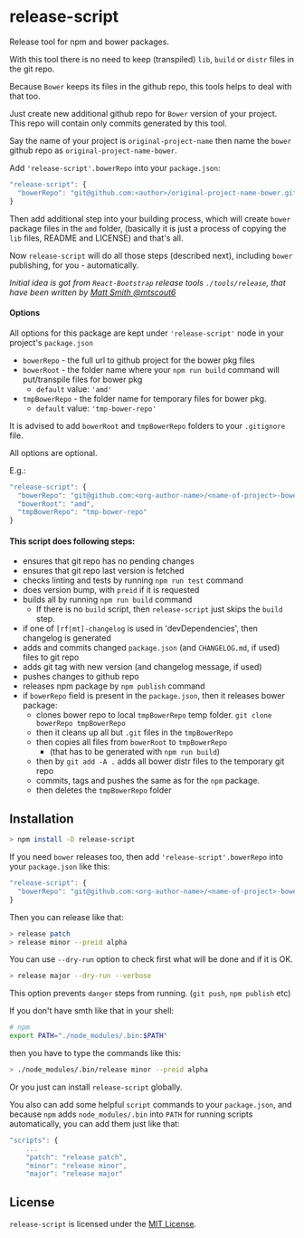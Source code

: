 # release-script

Release tool for npm and bower packages.

With this tool there is no need to keep (transpiled) `lib`, `build`
or `distr` files in the git repo.

Because `Bower` keeps its files in the github repo,
this tools helps to deal with that too.

Just create new additional github repo for `Bower` version of your project.
This repo will contain only commits generated by this tool.

Say the name of your project is
`original-project-name`
then name the `bower` github repo as
`original-project-name-bower`.

Add `'release-script'.bowerRepo` into your `package.json`:
```js
"release-script": {
  "bowerRepo": "git@github.com:<author>/original-project-name-bower.git"
}
```

Then add additional step into your building process,
which will create `bower` package files in the `amd` folder,
(basically it is just a process of copying the `lib` files, README and LICENSE)
and that's all.

Now `release-script` will do all those steps (described next),
including `bower` publishing, for you - automatically.


_Initial idea is got from `React-Bootstrap` release tools `./tools/release`,
that have been written by [Matt Smith @mtscout6](https://github.com/mtscout6)_

#### Options

All options for this package are kept under `'release-script'` node in your project's `package.json`

- `bowerRepo` - the full url to github project for the bower pkg files
- `bowerRoot` - the folder name where your `npm run build` command will put/transpile files for bower pkg
  - `default` value: `'amd'`
- `tmpBowerRepo` - the folder name for temporary files for bower pkg.
  - `default` value: `'tmp-bower-repo'`

It is advised to add `bowerRoot` and `tmpBowerRepo` folders to your `.gitignore` file.

All options are optional.

E.g.:
```js
"release-script": {
  "bowerRepo": "git@github.com:<org-author-name>/<name-of-project>-bower.git",
  "bowerRoot": "amd",
  "tmpBowerRepo": "tmp-bower-repo"
}
```

#### This script does following steps:

- ensures that git repo has no pending changes
- ensures that git repo last version is fetched
- checks linting and tests by running `npm run test` command
- does version bump, with `preid` if it is requested
- builds all by running `npm run build` command
  - If there is no `build` script, then `release-script` just skips the `build` step.
- if one of `[rf|mt]-changelog` is used in 'devDependencies', then changelog is generated
- adds and commits changed `package.json` (and `CHANGELOG.md`, if used) files to git repo
- adds git tag with new version (and changelog message, if used)
- pushes changes to github repo
- releases npm package by `npm publish` command
- if `bowerRepo` field is present in the `package.json`, then it releases bower package:
  - clones bower repo to local `tmpBowerRepo` temp folder. `git clone bowerRepo tmpBowerRepo`
  - then it cleans up all but `.git` files in the `tmpBowerRepo`
  - then copies all files from `bowerRoot` to `tmpBowerRepo`
    - (that has to be generated with `npm run build`)
  - then by `git add -A .` adds all bower distr files to the temporary git repo
  - commits, tags and pushes the same as for the `npm` package.
  - then deletes the `tmpBowerRepo` folder

## Installation

```sh
> npm install -D release-script
```

If you need `bower` releases too, then add `'release-script'.bowerRepo` into your `package.json` like this:
```js
"release-script": {
  "bowerRepo": "git@github.com:<org-author-name>/<name-of-project>-bower.git"
}
```

Then you can release like that:
```sh
> release patch
> release minor --preid alpha
```

You can use `--dry-run` option to check first what will be done and if it is OK.
```sh
> release major --dry-run --verbose
```
This option prevents `danger` steps from running. (`git push`, `npm publish` etc)

If you don't have smth like that in your shell:
```sh
# npm
export PATH="./node_modules/.bin:$PATH"
```
then you have to type the commands like this:
```sh
> ./node_modules/.bin/release minor --preid alpha
```

Or you just can install `release-script` globally.

You also can add some helpful `script` commands to your `package.json`,
and because `npm` adds `node_modules/.bin` into `PATH` for running scripts automatically,
you can add them just like that:
```js
"scripts": {
    ...
    "patch": "release patch",
    "minor": "release minor",
    "major": "release major"
```


## License
`release-script` is licensed under the [MIT License](https://github.com/alexkval/release-script/blob/master/LICENSE).
